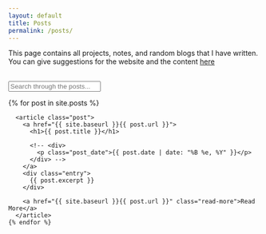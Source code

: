 ```yaml
---
layout: default
title: Posts
permalink: /posts/
---
```

<div id="main" role="main" class="container">
  <p>
  This page contains all projects, notes, and random blogs that I have written. You can give suggestions for the website and the content <a href="{{site.url}}contact/"> here </a>
  </p>
  <br>
  <div class="entry">
      <div id="search-container">
      <input type="text" id="search-input" placeholder="Search through the posts..." />
      <ul id="results-container"></ul>
  </div>

  <script src="/assets/simple-jekyll-search.min.js" type="text/javascript"></script>

  <script>
      SimpleJekyllSearch({
      searchInput: document.getElementById('search-input'),
      resultsContainer: document.getElementById('results-container'),
      searchResultTemplate: '<div style="text-align: left !important;"><a href="{url}"><h1 style="text-align:left !important;">{title}</h1></a></div>',
      json: '/search.json'
      });
  </script>

  <div id = "all_posts" class="posts">
    {% for post in site.posts %}

      <article class="post">
        <a href="{{ site.baseurl }}{{ post.url }}">
          <h1>{{ post.title }}</h1>

          <!-- <div>
            <p class="post_date">{{ post.date | date: "%B %e, %Y" }}</p>
          </div> -->
        </a>
        <div class="entry">
          {{ post.excerpt }}
        </div>

        <a href="{{ site.baseurl }}{{ post.url }}" class="read-more">Read More</a>
      </article>
    {% endfor %}

   </div>
</div>